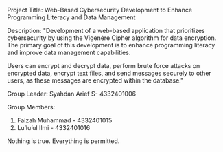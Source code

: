 Project Title: Web-Based Cybersecurity Development to Enhance Programming Literacy and Data Management

Description: 
"Development of a web-based application that prioritizes cybersecurity by using the Vigenère Cipher algorithm for data encryption. The primary goal of this development is to enhance programming literacy and improve data management capabilities.

Users can encrypt and decrypt data, perform brute force attacks on encrypted data, encrypt text files, and send messages securely to other users, as these messages are encrypted within the database."

Group Leader:
Syahdan Arief S- 4332401006

Group Members:
  1. Faizah Muhammad - 4332401015
  2. Lu’lu’ul Ilmi - 4332401016

Nothing is true. Everything is permitted.

